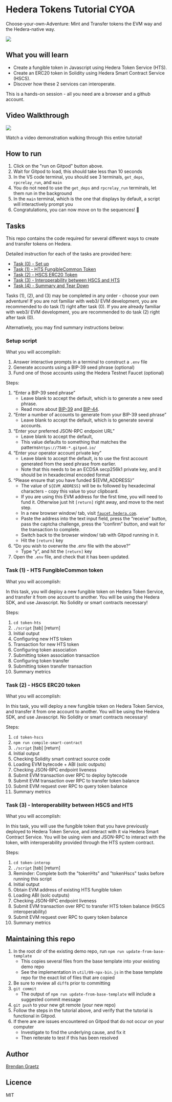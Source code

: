 # Hedera Tokens Tutorial CYOA

Choose-your-own-Adventure: Mint and Transfer tokens the EVM way and the Hedera-native way.

<a href="https://gitpod.io/?autostart=true&editor=code&workspaceClass=g1-standard#https://github.com/hedera-dev/hedera-tokens-cyoa-tutorial" target="_blank" rel="noreferrer">
  <img src="./img/gitpod-open-button.svg" />
</a>

## What you will learn

- Create a fungible token in Javascript using Hedera Token Service (HTS).
- Create an ERC20 token in Solidity using Hedera Smart Contract Service (HSCS).
- Discover how these 2 services can interoperate.

This is a hands-on session - all you need are a browser and a github account.

## Video Walkthrough

[![](https://i.ytimg.com/vi/LcRmhBkRNcs/maxresdefault.jpg)](https://www.youtube.com/watch?v=LcRmhBkRNcs&list=PLjyCRcs63y83i7c9A4UJxP8BYcTgpjqTJ&index=22)

Watch a video demonstration walking through this entire tutorial!

## How to run

1. Click on the "run on Gitpod" button above.
1. Wait for Gitpod to load, this should take less than 10 seconds
1. In the VS code terminal, you should see 3 terminals, `get_deps`, `rpcrelay_run`, and `main`
1. You do not need to use the `get_deps` and `rpcrelay_run` terminals, let them run in the background
1. In the `main` terminal, which is the one that displays by default, a script will interactively prompt you
1. Congratulations, you can now move on to the sequences! 🎉

## Tasks

This repo contains the code required for several different ways to create and transfer tokens on Hedera.

Detailed instruction for each of the tasks are provided here:

- [Task (0) - Set up](task-0-setup.md)
- [Task (1) - HTS FungibleCommon Token](task-1-hts-token.md)
- [Task (2) - HSCS ERC20 Token](task-2-hscs-token.md)
- [Task (3) - Interoperability between HSCS and HTS](task-3-interop.md)
- [Task (4) - Summary and Tear Down](task-4-summary.md)

Tasks (1), (2), and (3) may be completed in any order - choose your own adventure!
If you are not familiar with web3/ EVM development, you are recommended to do task (1) right after task (0).
If you are already familiar with web3/ EVM development, you are recommended to do task (2) right after task (0).

Alternatively, you may find summary instructions below:

### Setup script

What you will accomplish:

1. Answer interactive prompts in a terminal to construct a `.env` file
1. Generate accounts using a BIP-39 seed phrase (optional)
1. Fund one of those accounts using the Hedera Testnet Faucet (optional)

Steps:

1. “Enter a BIP-39 seed phrase”
   - Leave blank to accept the default, which is to generate a new seed phrase.
   - Read more about [BIP-39](https://github.com/bitcoin/bips/blob/master/bip-0039.mediawiki)
     and [BIP-44](https://github.com/bitcoin/bips/blob/master/bip-0044.mediawiki).
1. “Enter a number of accounts to generate from your BIP-39 seed phrase”
   - Leave blank to accept the default, which is to generate several accounts.
1. “Enter your preferred JSON-RPC endpoint URL”
   - Leave blank to accept the default,
   - This value defaults to something that matches the patterns`https://7546-*.gitpod.io/`
1. “Enter your operator account private key”
   - Leave blank to accept the default, is to use the first account generated from the seed phrase from earlier.
   - Note that this needs to be an ECDSA secp256k1 private key, and it should be in hexadecimal encoded format
1. “Please ensure that you have funded ${EVM_ADDRESS}”
   - The value of `${EVM_ADDRESS}` will be `0x` followed by hexadecimal characters - copy this value to your clipboard.
   - If you are using this EVM address for the first time, you will need to fund it. Otherwise just hit `[return]` right away, and move to the next step.
   - In a new browser window/ tab, visit [`faucet.hedera.com`](https://faucet.hedera.com).
   - Paste the address into the text input field, press the “receive” button, pass the captcha challenge, press the “confirm” button, and wait for the transaction to complete.
   - Switch back to the browser window/ tab with Gitpod running in it.
   - Hit the `[return]` key
1. “Do you wish to overwrite the .env file with the above?”
   - Type “y”, and hit the `[return]`  key
1. Open the `.env` file, and check that it has been updated.

### Task (1) - HTS FungibleCommon token

What you will accomplish:

In this task, you will deploy a new fungible token on Hedera Token Service, and transfer it from one account to another.
You will be using the Hedera SDK, and use Javascript.
No Solidity or smart contracts necessary!

Steps:

1. `cd token-hts`
1. `./script` [tab] [return]
1. Initial output
1. Configuring new HTS token
1. Transaction for new HTS token
1. Configuring token association
1. Submitting token association transaction
1. Configuring token transfer
1. Submitting token transfer transaction
1. Summary metrics

### Task (2) - HSCS ERC20 token

What you will accomplish:

In this task, you will deploy a new fungible token on Hedera Token Service, and transfer it from one account to another.
You will be using the Hedera SDK, and use Javascript.
No Solidity or smart contracts necessary!

Steps:

1. `cd token-hscs`
1. `npm run compile-smart-contract`
1. `./script` [tab] [return]
1. Initial output
1. Checking Solidity smart contract source code
1. Loading EVM bytecode + ABI (solc outputs)
1. Checking JSON-RPC endpoint liveness
1. Submit EVM transaction over RPC to deploy bytecode
1. Submit EVM transaction over RPC to transfer token balance
1. Submit EVM request over RPC to query token balance
1. Summary metrics

### Task (3) - Interoperability between HSCS and HTS

What you will accomplish:

In this task, you will use the fungible token that you have previously deployed to Hedera Token Service, and interact with it via Hedera Smart Contract Service.
You will be using viem and JSON-RPC to interact with the token, with interoperability provided through the HTS system contract.

Steps:

1. `cd token-interop`
1. `./script` [tab] [return]
1. Reminder: Complete both the "tokenHts" and "tokenHscs" tasks before running this script
1. Initial output
1. Obtain EVM address of existing HTS fungible token
1. Loading ABI (solc outputs)
1. Checking JSON-RPC endpoint liveness
1. Submit EVM transaction over RPC to transfer HTS token balance (HSCS interoperability)
1. Submit EVM request over RPC to query token balance
1. Summary metrics

## Maintaining this repo

1. In the root dir of the existing demo repo, run `npm run update-from-base-template`
   - This copies several files from the base template into your existing demo repo
   - See the implementation in `util/09-npx-bin.js` in the base template repo
     for the exact list of files that are copied
1. Be sure to review all `diff`s prior to committing
1. `git commit`
   - The output of `npm run update-from-base-template` will include a suggested commit message
1. `git push` to your new git remote (your new repo)
1. Follow the steps in the tutorial above, and verify that the tutorial is functional in Gitpod.
1. If there are are issues encountered on Gitpod that do not occur on your computer
   - Investigate to find the underlying cause, and fix it
   - Then reiterate to test if this has been resolved

## Author

[Brendan Graetz](https://blog.bguiz.com/)

## Licence

MIT
